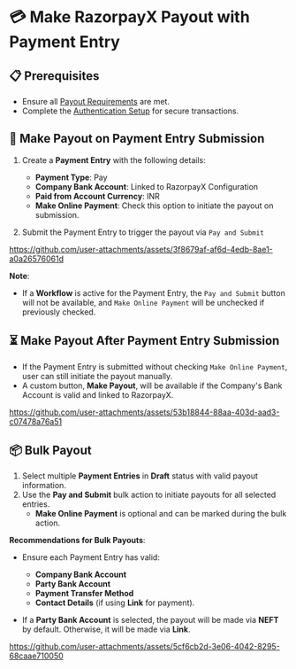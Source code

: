 # 💳 Make RazorpayX Payout with Payment Entry

## 📋 Prerequisites

- Ensure all [Payout Requirements](URL) are met.  
- Complete the [Authentication Setup](URL) for secure transactions.  

## 🚀 Make Payout on Payment Entry Submission

1. Create a **Payment Entry** with the following details:  
   - **Payment Type**: Pay  
   - **Company Bank Account**: Linked to RazorpayX Configuration  
   - **Paid from Account Currency**: INR  
   - **Make Online Payment**: Check this option to initiate the payout on submission.  

2. Submit the Payment Entry to trigger the payout via `Pay and Submit`  

https://github.com/user-attachments/assets/3f8679af-af6d-4edb-8ae1-a0a26576061d

**Note**:

- If a **Workflow** is active for the Payment Entry, the `Pay and Submit` button will not be available, and `Make Online Payment` will be unchecked if previously checked.  

## ⏳ Make Payout After Payment Entry Submission

- If the Payment Entry is submitted without checking `Make Online Payment`, user can still initiate the payout manually.  
- A custom button, **Make Payout**, will be available if the Company's Bank Account is valid and linked to RazorpayX.  

https://github.com/user-attachments/assets/53b18844-88aa-403d-aad3-c07478a76a51

## 📦 Bulk Payout

1. Select multiple **Payment Entries** in **Draft** status with valid payout information.  
2. Use the **Pay and Submit** bulk action to initiate payouts for all selected entries.  
   - **Make Online Payment** is optional and can be marked during the bulk action.  

**Recommendations for Bulk Payouts**:

- Ensure each Payment Entry has valid:  
  - **Company Bank Account**  
  - **Party Bank Account**  
  - **Payment Transfer Method**  
  - **Contact Details** (if using **Link** for payment). 

- If a **Party Bank Account** is selected, the payout will be made via **NEFT** by default. Otherwise, it will be made via **Link**.  

https://github.com/user-attachments/assets/5cf6cb2d-3e06-4042-8295-68caae710050
